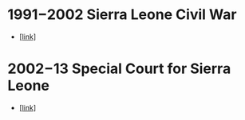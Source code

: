 # 1991−2002 Sierra Leone Civil War
- [[link]](https://en.wikipedia.org/wiki/Sierra_Leone_Civil_War)
# 2002−13 Special Court for Sierra Leone
- [[link]](https://en.wikipedia.org/wiki/Special_Court_for_Sierra_Leone)